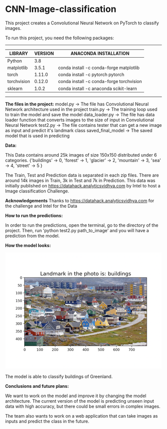 # CNN-Image-classification
This project creates a Convolutional Neural Network on PyTorch to classify images.

To run this project, you need the following packages:

--------------------------------------------------------------------------------
LIBRARY		|    VERSION	|  ANACONDA INSTALLATION 
----------------|---------------|-----------------------------------------------
Python 		|     3.8	|         	
matplotlib 	|    3.5.1	|  conda install -c conda-forge matplotlib 	
torch 		|    1.11.0	|  conda install -c pytorch pytorch 
torchvision	|    0.12.0	|  conda install -c conda-forge torchvision
sklearn		|    1.0.2	|  conda install -c anaconda scikit-learn
-------------------------------------------------------------------------------

**The files in the project:**
model.py -> The file has Convolutional Neural Network architecture used in the project
train.py -> The training loop used to train the model and save the model
data_loader.py -> The file has data loader function that converts images to the size of input in Convolutional Neural Network
test2.py -> The file contains tester that can get a new image as input and predict it's landmark class
saved_final_model -> The saved model that is used in predicting

**Data:**

This Data contains around 25k images of size 150x150 distributed under 6 categories.
{'buildings' -> 0,
'forest' -> 1,
'glacier' -> 2,
'mountain' -> 3,
'sea' -> 4,
'street' -> 5 }

The Train, Test and Prediction data is separated in each zip files. There are around 14k images in Train, 3k in Test and 7k in Prediction.
This data was initially published on https://datahack.analyticsvidhya.com by Intel to host a Image classification Challenge.

**Acknowledgements**
Thanks to https://datahack.analyticsvidhya.com for the challenge and Intel for the Data

**How to run the predictions:**

In order to run the predictions, open the terminal, go to the directory of the project. Then, run 'python test2.py path_to_image' and you will have a prediction from the model. 

**How the model looks:**

![alt text](model_work.png)

The model is able to classify buildings of Greenland.

**Conclusions and future plans:**

We want to work on the model and improve it by changing the model architecture. The current version of the model is predicting unseen input data with high accuracy, but there could be small errors in complex images. 

The team also wants to work on a web application that can take images as inputs and predict the class in the future. 
